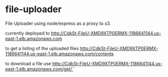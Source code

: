 # file-uploader
File Uploader using node/express as a proxy to s3. 

currently deployed to 
http://CdkSt-FileU-XMD9XTP0ERMX-1186641144.us-east-1.elb.amazonaws.com

to get a listing of the uploaded files 
http://CdkSt-FileU-XMD9XTP0ERMX-1186641144.us-east-1.elb.amazonaws.com/contents

to download a file use 
http://CdkSt-FileU-XMD9XTP0ERMX-1186641144.us-east-1.elb.amazonaws.com/get/`<filename>`
